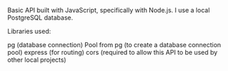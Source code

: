 Basic API built with JavaScript, specifically with Node.js. I use a local PostgreSQL database.

Libraries used:

pg (database connection)
Pool from pg (to create a database connection pool)
express (for routing)
cors (required to allow this API to be used by other local projects)
